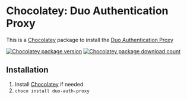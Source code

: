 # Chocolatey: Duo Authentication Proxy
This is a [Chocolatey](https://chocolatey.org/) package to install the [Duo Authentication Proxy](https://duo.com)

[![Chocolatey package version](https://img.shields.io/chocolatey/v/duo-auth-proxy)](https://chocolatey.org/packages/duo-auth-proxy)
[![Chocolatey package download count](https://img.shields.io/chocolatey/dt/duo-auth-proxy)](https://chocolatey.org/packages/duo-auth-proxy)

## Installation
1. Install [Chocolatey](https://chocolatey.org/) if needed
2. `choco install duo-auth-proxy`
